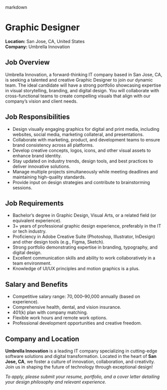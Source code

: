 markdown
# **Graphic Designer**  
**Location:** San Jose, CA, United States  
**Company:** Umbrella Innovation  

## **Job Overview**  
Umbrella Innovation, a forward-thinking IT company based in San Jose, CA, is seeking a talented and creative Graphic Designer to join our dynamic team. The ideal candidate will have a strong portfolio showcasing expertise in visual storytelling, branding, and digital design. You will collaborate with cross-functional teams to create compelling visuals that align with our company’s vision and client needs.  

## **Job Responsibilities**  
- Design visually engaging graphics for digital and print media, including websites, social media, marketing collateral, and presentations.  
- Collaborate with marketing, product, and development teams to ensure brand consistency across all platforms.  
- Develop creative concepts, logos, icons, and other visual assets to enhance brand identity.  
- Stay updated on industry trends, design tools, and best practices to deliver innovative solutions.  
- Manage multiple projects simultaneously while meeting deadlines and maintaining high-quality standards.  
- Provide input on design strategies and contribute to brainstorming sessions.  

## **Job Requirements**  
- Bachelor’s degree in Graphic Design, Visual Arts, or a related field (or equivalent experience).  
- 3+ years of professional graphic design experience, preferably in the IT or tech industry.  
- Proficiency in Adobe Creative Suite (Photoshop, Illustrator, InDesign) and other design tools (e.g., Figma, Sketch).  
- Strong portfolio demonstrating expertise in branding, typography, and digital design.  
- Excellent communication skills and ability to work collaboratively in a team environment.  
- Knowledge of UI/UX principles and motion graphics is a plus.  

## **Salary and Benefits**  
- Competitive salary range: $70,000–$90,000 annually (based on experience).  
- Comprehensive health, dental, and vision insurance.  
- 401(k) plan with company matching.  
- Flexible work hours and remote work options.  
- Professional development opportunities and creative freedom.  

## **Company and Location**  
**Umbrella Innovation** is a leading IT company specializing in cutting-edge software solutions and digital transformation. Located in the heart of **San Jose, CA**, we foster a culture of innovation, collaboration, and creativity. Join us in shaping the future of technology through exceptional design!  

*To apply, please submit your resume, portfolio, and a cover letter detailing your design philosophy and relevant experience.*